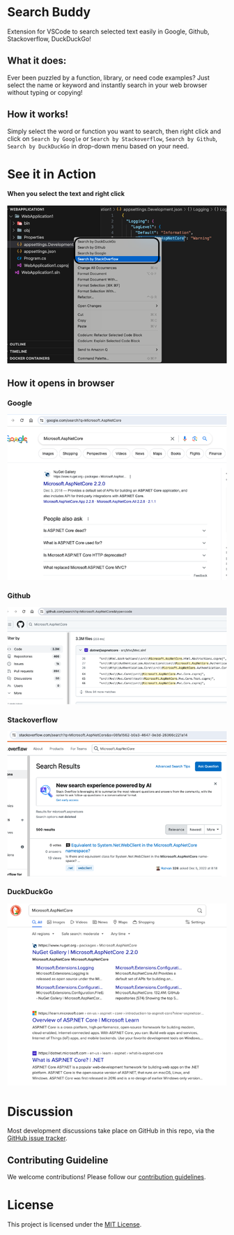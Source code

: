 # Search Buddy
Extension for VSCode to search selected text easily in Google, Github, Stackoverflow, DuckDuckGo!

## What it does:
Ever been puzzled by a function, library, or need code examples? Just select the name or keyword and instantly search in your web browser without typing or copying!

## How it works!
Simply select the word or function you want to search, then right click and click on `Search by Google` or `Search by Stackoverflow`, `Search by Github`, `Search by DuckDuckGo` in drop-down menu based on your need.

# See it in Action
#### When you select the text and right click 

![drop-down-menu](https://github.com/souyang/search-buddy/blob/main/resources/dropdown-menu.png?raw=true)

## How it opens in browser

### Google
![Google-query-results](https://github.com/souyang/search-buddy/blob/main/resources/search-results-google.png?raw=true)

### Github
![Github-query-results](https://github.com/souyang/search-buddy/blob/main/resources/search-results-github.png?raw=true)

### Stackoverflow
![Google-query-results](https://github.com/souyang/search-buddy/blob/main/resources/search-results-stackoverflow.png?raw=true)

### DuckDuckGo
![Google-query-results](https://github.com/souyang/search-buddy/blob/main/resources/search-results-duckduckgo.png?raw=true)

# Discussion
Most development discussions take place on GitHub in this repo, via the [GitHub issue tracker](https://github.com/souyang/search-buddy/issues).

## Contributing Guideline
We welcome contributions! Please follow our [contribution guidelines](.github/CONTRIBUTING.md).

# License
This project is licensed under the [MIT License](https://opensource.org/license/mit).


